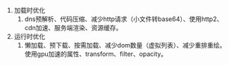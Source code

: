1. 加载时优化
    1. dns预解析、代码压缩、减少http请求（小文件转base64）、使用http2、cdn加速、服务端渲染、资源缓存。
2. 运行时优化
    1. 懒加载、预下载、按需加载、减少dom数量（虚拟列表）、减少重排重绘。使用gpu加速的属性、transform、filter、opacity。

​					



